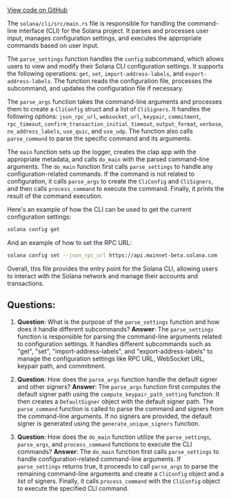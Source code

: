 [View code on GitHub](https://github.com/solana-labs/solana/blob/master/cli/src/main.rs)

The `solana/cli/src/main.rs` file is responsible for handling the command-line interface (CLI) for the Solana project. It parses and processes user input, manages configuration settings, and executes the appropriate commands based on user input.

The `parse_settings` function handles the `config` subcommand, which allows users to view and modify their Solana CLI configuration settings. It supports the following operations: `get`, `set`, `import-address-labels`, and `export-address-labels`. The function reads the configuration file, processes the subcommand, and updates the configuration file if necessary.

The `parse_args` function takes the command-line arguments and processes them to create a `CliConfig` struct and a list of `CliSigners`. It handles the following options: `json_rpc_url`, `websocket_url`, `keypair`, `commitment`, `rpc_timeout`, `confirm_transaction_initial_timeout`, `output_format`, `verbose`, `no_address_labels`, `use_quic`, and `use_udp`. The function also calls `parse_command` to parse the specific command and its arguments.

The `main` function sets up the logger, creates the clap app with the appropriate metadata, and calls `do_main` with the parsed command-line arguments. The `do_main` function first calls `parse_settings` to handle any configuration-related commands. If the command is not related to configuration, it calls `parse_args` to create the `CliConfig` and `CliSigners`, and then calls `process_command` to execute the command. Finally, it prints the result of the command execution.

Here's an example of how the CLI can be used to get the current configuration settings:

```sh
solana config get
```

And an example of how to set the RPC URL:

```sh
solana config set --json_rpc_url https://api.mainnet-beta.solana.com
```

Overall, this file provides the entry point for the Solana CLI, allowing users to interact with the Solana network and manage their accounts and transactions.
## Questions: 
 1. **Question**: What is the purpose of the `parse_settings` function and how does it handle different subcommands?
   **Answer**: The `parse_settings` function is responsible for parsing the command-line arguments related to configuration settings. It handles different subcommands such as "get", "set", "import-address-labels", and "export-address-labels" to manage the configuration settings like RPC URL, WebSocket URL, keypair path, and commitment.

2. **Question**: How does the `parse_args` function handle the default signer and other signers?
   **Answer**: The `parse_args` function first computes the default signer path using the `compute_keypair_path_setting` function. It then creates a `DefaultSigner` object with the default signer path. The `parse_command` function is called to parse the command and signers from the command-line arguments. If no signers are provided, the default signer is generated using the `generate_unique_signers` function.

3. **Question**: How does the `do_main` function utilize the `parse_settings`, `parse_args`, and `process_command` functions to execute the CLI commands?
   **Answer**: The `do_main` function first calls `parse_settings` to handle configuration-related command-line arguments. If `parse_settings` returns true, it proceeds to call `parse_args` to parse the remaining command-line arguments and create a `CliConfig` object and a list of signers. Finally, it calls `process_command` with the `CliConfig` object to execute the specified CLI command.